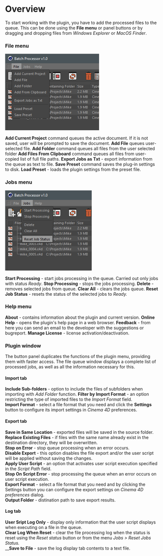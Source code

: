 # Overview

To start working with the plugin, you have to add the processed files to the queue. This can be done using the **File menu** or panel buttons or by dragging and dropping files from _Windows Explorer_ or _MacOS Finder_.

### File menu

![](<../.gitbook/assets/image (3).png>)

**Add Current Project** command queues the active document. If it is not saved, user will be prompted to save the document. **Add File** queues user-selected file. **Add Folder** command queues all files from the user selected folder **Add Files From Clipboard** command queues all files from user-copied list of full file paths. **Export Jobs as Txt** - export information from the queue as text to file. **Save Preset** command saves the plug-in settings to disk. **Load Preset** - loads the plugin settings from the preset file.

### Jobs menu

![](<../.gitbook/assets/image (7).png>)

**Start Processing** - start jobs processing in the queue. Carried out only jobs with status _Ready_. **Stop Processing** - stops the jobs processing. **Delete** - removes selected jobs from queue. **Clear All** - clears the jobs queue. **Reset Job Status** - resets the status of the selected jobs to _Ready._

### Help menu

**About** - contains information about the plugin and current version. **Online Help** - opens the plugin's help page in a web browser. **Feedback** - from here you can send an email to the developer with the suggestions or bugreport. **Manage License** - license activation/deactivation.

### Plugin window

The button panel duplicates the functions of the plugin menu, providing them with faster access. The file queue window displays a complete list of processed jobs, as well as all the information necessary for this.

#### Import tab

**Include Sub-folders** - option to include the files of subfolders when importing with _Add Folder_ function. **Filter by Import Format** - an option restricting the type of imported files to the _Import Format_ field.\
**Import Format** - select a file format that you need and click the **Settings** button to configure its import settings in _Cinema 4D_ preferences.

#### Export tab

**Save in Same Location** - exported files will be saved in the source folder.\
**Replace Existing Files** - if files with the same name already exist in the destination directory, they will be overwritten.\
**Stop on Error** - stop queue processing when an error occurs.\
**Disable Export** - this option disables the file export and/or the user script will be applied without saving the changes.\
**Apply User Script** - an option that activates user script execution specified in the _Script Path_ field.\
**Stop On Script Error** - stop processing the queue when an error occurs on user script execution.\
**Export Format** - select a file format that you need and by clicking the Settings button you can configure the export settings on _Cinema 4D preferences_ dialog.\
**Output Folder** - distination path to save export results.

#### Log tab

**User Sript Log Only** - display only information that the user script displays when executing on a file in the queue.\
**Clear Log When Reset** - clear the file processing log when the status is reset using the _Reset status_ button or from the menu _Jobs > Reset Jobs Status._\
\_\_**Save to File** - save the log display tab contents to a text file.

